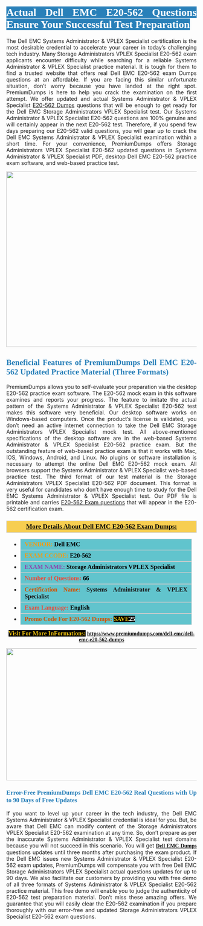 <h1 style="text-align: justify;"><span style="color:#ffffff;"><span style="font-family:Georgia,serif;"><strong><span style="background-color:#2980b9;">Actual Dell EMC E20-562 Questions Ensure Your Successful Test Preparation</span></strong></span></span></h1>

<p style="text-align: justify;">The Dell EMC Systems Administrator & VPLEX Specialist certification is the most desirable credential to accelerate your career in today’s challenging tech industry. Many Storage Administrators VPLEX Specialist E20-562 exam applicants encounter difficulty while searching for a reliable Systems Administrator & VPLEX Specialist practice material. It is tough for them to find a trusted website that offers real Dell EMC E20-562 exam Dumps questions at an affordable. If you are facing this similar unfortunate situation, don’t worry because you have landed at the right spot. PremiumDumps is here to help you crack the examination on the first attempt. We offer updated and actual Systems Administrator & VPLEX Specialist <a href="https://www.premiumdumps.com/dell-emc/dell-emc-e20-562-dumps">E20-562 Dumps</a> questions that will be enough to get ready for the Dell EMC Storage Administrators VPLEX Specialist test. Our Systems Administrator & VPLEX Specialist E20-562 questions are 100% genuine and will certainly appear in the next E20-562 test. Therefore, if you spend few days preparing our E20-562 valid questions, you will gear up to crack the Dell EMC Systems Administrator & VPLEX Specialist examination within a short time. For your convenience, PremiumDumps offers Storage Administrators VPLEX Specialist E20-562 updated questions in Systems Administrator & VPLEX Specialist PDF, desktop Dell EMC E20-562 practice exam software, and web-based practice test.</p>

<p style="text-align: center;"><a href="https://www.premiumdumps.com/dell-emc/dell-emc-e20-562-dumps"><img alt="" src="https://i.imgur.com/KJGzbJ2.jpeg" style="width: 700px; height: 465px;" /></a></p>

<h2 style="text-align: justify;"><span style="color:#2980b9;"><span style="font-family:Georgia,serif;"><strong>Beneficial Features of PremiumDumps Dell EMC E20-562 Updated Practice Material (Three Formats)</strong></span></span></h2>

<p style="text-align: justify;">PremiumDumps allows you to self-evaluate your preparation via the desktop E20-562 practice exam software. The E20-562 mock exam in this software examines and reports your progress. The feature to imitate the actual pattern of the Systems Administrator & VPLEX Specialist E20-562 test makes this software very beneficial. Our desktop software works on Windows-based computers. Once the product’s license is validated, you don’t need an active internet connection to take the Dell EMC Storage Administrators VPLEX Specialist mock test. All above-mentioned specifications of the desktop software are in the web-based Systems Administrator & VPLEX Specialist E20-562 practice exam. But the outstanding feature of web-based practice exam is that it works with Mac, IOS, Windows, Android, and Linux. No plugins or software installation is necessary to attempt the online Dell EMC E20-562 mock exam. All browsers support the Systems Administrator & VPLEX Specialist web-based practice test. The third format of our test material is the Storage Administrators VPLEX Specialist E20-562 PDF document. This format is very useful for candidates who don’t have enough time to study for the Dell EMC Systems Administrator & VPLEX Specialist test. Our PDF file is printable and carries <a href="https://www.premiumdumps.com/dell-emc/dell-emc-e20-562-dumps">E20-562 Exam questions</a> that will appear in the E20-562 certification exam.</p>

<h3 style="background: #f7ce50; border: 1px solid rgb(204, 204, 204); padding: 5px 10px; text-align: center;"><span style="font-family:Georgia,serif;"><u><u><span style="color:#000000;"><span style="font-size:11pt"><span style="line-height:normal"><b><span style="font-size:13.0pt"><span cambria="">More Details About Dell EMC E20-562 Exam Dumps:</span></span></b></span></span></span></u></u></span></h3>

<ul>
	<li style="margin:0cm 10pt">
	<div style="background:#61c4cd; border: 1px solid rgb(204, 204, 204); padding: 5px 10px; text-align: justify;"><span style="font-family:Georgia,serif;"><span style="font-size:11pt"><span style="line-height:normal"><b><span style="font-size:12.0pt"><span new="" roman="" times=""><span style="color:#f39c12;">VENDOR:</span> <span style="color:#000000;">Dell EMC</span></span></span></b></span></span></span></div>
	</li>
	<li style="margin:0cm 10pt">
	<div style="background: #61c4cd; border: 1px solid rgb(204, 204, 204); padding: 5px 10px; text-align: justify;"><span style="font-family:Georgia,serif;"><span style="font-size:11pt"><span style="line-height:normal"><b><span style="font-size:12.0pt"><span new="" roman="" times=""><span style="color:#f39c12;">EXAM CCODE:</span> <span style="color:#000000;">E20-562</span></span></span></b></span></span></span></div>
	</li>
	<li style="margin:0cm 10pt">
	<div style="background: #61c4cd; border: 1px solid rgb(204, 204, 204); padding: 5px 10px; text-align: justify;"><span style="font-family:Georgia,serif;"><span style="font-size:11pt"><span style="line-height:normal"><b><span style="font-size:12.0pt"><span new="" roman="" times=""><span style="color:#8e44ad;">EXAM NAME:</span> <span style="color:#000000;">Storage Administrators VPLEX Specialist</span></span></span></b></span></span></span></div>
	</li>
	<li style="margin:0cm 10pt">
	<div style="background: #61c4cd; border: 1px solid rgb(204, 204, 204); padding: 5px 10px;"><span style="font-family:Georgia,serif;"><span style="font-size:11pt"><span style="line-height:normal"><b><span style="font-size:12.0pt"><span new="" roman="" times=""><span style="color:#e74c3c;">Number of Questions:</span><span style="color:#000000;"><span style="color:#f1c40f;"> </span>66</span></span></span></b></span></span></span></div>
	</li>
	<li style="margin:0cm 10pt">
	<div style="background: #61c4cd; border: 1px solid rgb(204, 204, 204); padding: 5px 10px; text-align: justify;"><span style="font-family:Georgia,serif;"><span style="font-size:11pt"><span style="line-height:normal"><b><span style="font-size:12.0pt"><span new="" roman="" times=""><span style="color:#d35400;">Certification Name:</span> Systems Administrator & VPLEX Specialist</span></span></b></span></span></span></div>
	</li>
	<li style="margin:0cm 10pt">
	<div style="background: #61c4cd; border: 1px solid rgb(204, 204, 204); padding: 5px 10px; text-align: justify;"><span style="font-family:Georgia,serif;"><span style="font-size:11pt"><span style="line-height:normal"><b><span style="font-size:12.0pt"><span new="" roman="" times=""><span style="color:#e74c3c;">Exam Language:</span> <span style="color:#000000;">English</span></span></span></b></span></span></span></div>
	</li>
	<li style="margin:0cm 10pt">
	<div style="background: #61c4cd; border: 1px solid rgb(204, 204, 204); padding: 5px 10px;"><span style="font-family:Georgia,serif;"><span style="font-size:11pt"><span style="line-height:normal"><b><span style="font-size:12.0pt"><span new="" roman="" times=""><span style="color:#d35400;">Promo Code For E20-562 Dumps:</span><span style="color:#f1c40f;"> <span style="background-color:#000000;">SAVE</span></span><span style="color:#ffffff;"><span style="background-color:#000000;">25</span></span></span></span></b></span></span></span></div>
	</li>
</ul>

<p style="text-align: center;"><span style="font-family:Georgia,serif;"><strong><span style="font-size:16px;"><span style="color:#f1c40f;"><span style="background-color:#000000;">Visit For More InFormations:</span></span></span> <a href="https://www.premiumdumps.com/dell-emc/dell-emc-e20-562-dumps">https://www.premiumdumps.com/dell-emc/dell-emc-e20-562-dumps</a></strong></span></p>

<p style="text-align: center;"><strong><strong><a href="https://www.premiumdumps.com/dell-emc/dell-emc-e20-562-dumps"><img alt="" src="https://i.imgur.com/F18GQwv.jpeg" style="width: 700px; height: 350px;" /></a></strong></strong></p>

<h3 style="text-align: justify;"><span style="color:#2980b9;"><span style="font-family:Georgia,serif;"><strong><strong><strong>Error-Free PremiumDumps Dell EMC E20-562 Real Questions with Up to 90 Days of Free Updates</strong></strong></strong></span></span></h3>

<p style="text-align: justify;">If you want to level up your career in the tech industry, the Dell EMC Systems Administrator & VPLEX Specialist credential is ideal for you. But, be aware that Dell EMC can modify content of the Storage Administrators VPLEX Specialist E20-562 examination at any time. So, don’t prepare as per the inaccurate Systems Administrator & VPLEX Specialist test domains because you will not succeed in this scenario. You will get <span style="font-family:Georgia,serif;"><strong><a href="https://www.premiumdumps.com/dell-emc-exam-dumps">Dell EMC Dumps</a></strong></span> questions updates until three months after purchasing the exam product. If the Dell EMC issues new Systems Administrator & VPLEX Specialist E20-562 exam updates, PremiumDumps will compensate you with free Dell EMC Storage Administrators VPLEX Specialist actual questions updates for up to 90 days. We also facilitate our customers by providing you with free demo of all three formats of Systems Administrator & VPLEX Specialist E20-562 practice material. This free demo will enable you to judge the authenticity of E20-562 test preparation material. Don’t miss these amazing offers. We guarantee that you will easily clear the E20-562 examination if you prepare thoroughly with our error-free and updated Storage Administrators VPLEX Specialist E20-562 exam questions.</p>
